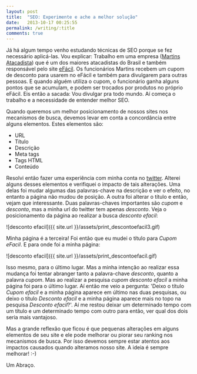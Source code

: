 ```yaml
---
layout: post
title:  "SEO: Experimente e ache a melhor solução"
date:   2013-10-17 00:25:55
permalink: /writing/:title
comments: true
---
```


Já há algum tempo venho estudando técnicas de SEO porque se fez necessário aplicá-las. Vou explicar:
Trabalho em uma empresa ([Martins Atacadista](http://martins.com.br)) que é um dos maiores
atacadistas do Brasil e também responsável pelo site [eFácil](http://efacil.com.br).
Os funcionários Martins recebem um cupom de desconto para usarem no eFácil e também para
divulgarem para outras pessoas. E quando alguém utiliza o cupom, o funcionário ganha alguns
pontos que se acumulam, e podem ser trocados por produtos no próprio eFácil. Eis então a
sacada: Vou divulgar pra todo mundo. Aí começa o trabalho e a necessidade de entender
melhor SEO.

Quando queremos um melhor posicionamento de nossos sites nos mecanismos de busca, devemos levar em conta
a concordância entre alguns elementos. Estes elementos são:

*   URL
*   Título
*   Descrição
*   Meta tags
*   Tags HTML
*   Conteúdo

Resolvi então fazer uma experiência com minha conta no [twitter](http://twitter.com/descontoefacil).
Alterei alguns desses elementos e verifiquei
o impacto de tais alterações. Uma delas foi mudar algumas das palavras-chave na descrição e ver o efeito, no
entanto a página não mudou de posição. A outra foi alterar o título e então, vejam que interessante. Duas palavras-chaves
importantes são *cupom* e *desconto*, mas a minha url do twitter tem apenas *desconto*. Veja o posicionamento da página
ao realizar a busca *desconto efacil*:


![desconto efacil]({{ site.url }}/assets/print_descontoefacil3.gif)


Minha página é a terceira! Foi então que eu mudei o título para *Cupom eFacil*. E para onde foi a minha página:


![desconto efacil]({{ site.url }}/assets/print_descontoefacil.gif)


Isso mesmo, para o último lugar. Mas a minha intenção ao realizar essa mudança foi tentar abranger tanto a
palavra-chave *desconto*, quanto a palavra *cupom*. Mas ao realizar a pesquisa *cupom desconto efacil* a minha
página foi para o último lugar. Aí então me veio a pergunta: 'Deixo o título *Cupom efacil* e a minha página aparece
em último nas duas pesquisas, ou deixo o título *Desconto efacil* e a minha página aparece mais no topo na pesquisa
*Desconto efacil*?'. Aí me restou deixar um determinado tempo com um título e um determinado tempo com outro para então,
ver qual dos dois seria mais vantajoso.

Mas a grande reflexão que ficou é que pequenas alterações em alguns elementos de seu site e ele pode melhorar ou
piorar seu ranking nos mecanismos de busca. Por isso devemos sempre estar atentos aos impactos causados quando
alteramos nosso site. A ideia é sempre melhorar! :-)

Um Abraço.

